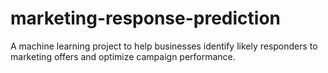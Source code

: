 # marketing-response-prediction
A machine learning project to help businesses identify likely responders to marketing offers and optimize campaign performance.
